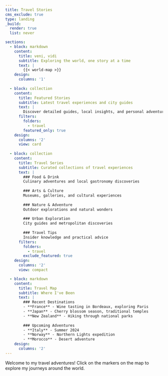 ```yaml
---
title: Travel Stories
cms_exclude: true
type: landing
_build:
  render: true
  list: never

sections:
  - block: markdown
    content:
      title: veni, vidi
      subtitle: Exploring the world, one story at a time
      text: |
        {{< world-map >}}
    design:
      columns: '1'
      
  - block: collection
    content:
      title: Featured Stories
      subtitle: Latest travel experiences and city guides
      text: |
        Discover detailed guides, local insights, and personal adventures from around the globe.
      filters:
        folders:
          - travel
        featured_only: true
    design:
      columns: '2'
      view: card
      
  - block: collection
    content:
      title: Travel Series
      subtitle: Curated collections of travel experiences
      text: |
        ### Food & Drink
        Culinary adventures and local gastronomy discoveries
        
        ### Arts & Culture
        Museums, galleries, and cultural experiences
        
        ### Nature & Adventure
        Outdoor explorations and natural wonders
        
        ### Urban Exploration
        City guides and metropolitan discoveries
        
        ### Travel Tips
        Insider knowledge and practical advice
      filters:
        folders:
          - travel
        exclude_featured: true
    design:
      columns: '2'
      view: compact

  - block: markdown
    content:
      title: Travel Map
      subtitle: Where I've Been
      text: |
        ### Recent Destinations
        - **France** - Wine tasting in Bordeaux, exploring Paris
        - **Japan** - Cherry blossom season, traditional temples
        - **New Zealand** - Hiking through national parks
        
        ### Upcoming Adventures
        - **Italy** - Summer 2024
        - **Norway** - Northern Lights expedition
        - **Morocco** - Desert adventure
    design:
      columns: '2'
---
```


Welcome to my travel adventures! Click on the markers on the map to explore my journeys around the world. 